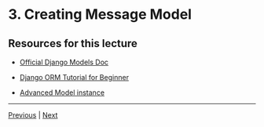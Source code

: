 # 3. Creating Message Model

##  Resources for this lecture

-   [Official Django Models Doc](https://docs.djangoproject.com/en/3.0/topics/db/models/)

-   [Django ORM Tutorial for Beginner](https://tutorial.djangogirls.org/en/django_orm/)

-   [Advanced Model instance](https://docs.djangoproject.com/en/3.0/ref/models/instances/)

---

[Previous](./2_Install-Requirements.md) | [Next]()
